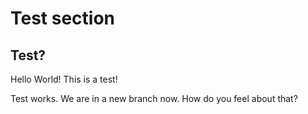 # Test section

## Test?

Hello World! This is a test!

Test works. We are in a new branch now. How do you feel about that?